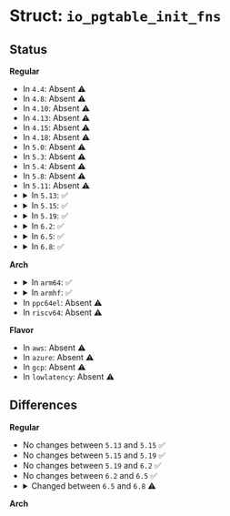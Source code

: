 # Struct: <code>io_pgtable_init_fns</code>

## Status
<b>Regular</b>
<ul>
<li>
In <code>4.4</code>: Absent ⚠️
</li>
<li>
In <code>4.8</code>: Absent ⚠️
</li>
<li>
In <code>4.10</code>: Absent ⚠️
</li>
<li>
In <code>4.13</code>: Absent ⚠️
</li>
<li>
In <code>4.15</code>: Absent ⚠️
</li>
<li>
In <code>4.18</code>: Absent ⚠️
</li>
<li>
In <code>5.0</code>: Absent ⚠️
</li>
<li>
In <code>5.3</code>: Absent ⚠️
</li>
<li>
In <code>5.4</code>: Absent ⚠️
</li>
<li>
In <code>5.8</code>: Absent ⚠️
</li>
<li>
In <code>5.11</code>: Absent ⚠️
</li>
<li>
<details>
<summary>In <code>5.13</code>: ✅</summary>

```c
struct io_pgtable_init_fns {
    struct io_pgtable * (*alloc)(struct io_pgtable_cfg *, void *);
    void (*free)(struct io_pgtable *);
};
```
</details>
</li>
<li>
<details>
<summary>In <code>5.15</code>: ✅</summary>

```c
struct io_pgtable_init_fns {
    struct io_pgtable * (*alloc)(struct io_pgtable_cfg *, void *);
    void (*free)(struct io_pgtable *);
};
```
</details>
</li>
<li>
<details>
<summary>In <code>5.19</code>: ✅</summary>

```c
struct io_pgtable_init_fns {
    struct io_pgtable * (*alloc)(struct io_pgtable_cfg *, void *);
    void (*free)(struct io_pgtable *);
};
```
</details>
</li>
<li>
<details>
<summary>In <code>6.2</code>: ✅</summary>

```c
struct io_pgtable_init_fns {
    struct io_pgtable * (*alloc)(struct io_pgtable_cfg *, void *);
    void (*free)(struct io_pgtable *);
};
```
</details>
</li>
<li>
<details>
<summary>In <code>6.5</code>: ✅</summary>

```c
struct io_pgtable_init_fns {
    struct io_pgtable * (*alloc)(struct io_pgtable_cfg *, void *);
    void (*free)(struct io_pgtable *);
};
```
</details>
</li>
<li>
<details>
<summary>In <code>6.8</code>: ✅</summary>

```c
struct io_pgtable_init_fns {
    struct io_pgtable * (*alloc)(struct io_pgtable_cfg *, void *);
    void (*free)(struct io_pgtable *);
    u32 caps;
};
```
</details>
</li>
</ul>
<b>Arch</b>
<ul>
<li>
<details>
<summary>In <code>arm64</code>: ✅</summary>

```c
struct io_pgtable_init_fns {
    struct io_pgtable * (*alloc)(struct io_pgtable_cfg *, void *);
    void (*free)(struct io_pgtable *);
};
```
</details>
</li>
<li>
<details>
<summary>In <code>armhf</code>: ✅</summary>

```c
struct io_pgtable_init_fns {
    struct io_pgtable * (*alloc)(struct io_pgtable_cfg *, void *);
    void (*free)(struct io_pgtable *);
};
```
</details>
</li>
<li>
In <code>ppc64el</code>: Absent ⚠️
</li>
<li>
In <code>riscv64</code>: Absent ⚠️
</li>
</ul>
<b>Flavor</b>
<ul>
<li>
In <code>aws</code>: Absent ⚠️
</li>
<li>
In <code>azure</code>: Absent ⚠️
</li>
<li>
In <code>gcp</code>: Absent ⚠️
</li>
<li>
In <code>lowlatency</code>: Absent ⚠️
</li>
</ul>

## Differences
<b>Regular</b>
<ul>
<li>
No changes between <code>5.13</code> and <code>5.15</code> ✅
</li>
<li>
No changes between <code>5.15</code> and <code>5.19</code> ✅
</li>
<li>
No changes between <code>5.19</code> and <code>6.2</code> ✅
</li>
<li>
No changes between <code>6.2</code> and <code>6.5</code> ✅
</li>
<li>
<details>
<summary>Changed between <code>6.5</code> and <code>6.8</code> ⚠️</summary>
<ul>
<li>
<b>Field added. </b>
<code>u32 caps</code>
</li>
</ul>
</details>
</li>
</ul>
<b>Arch</b>
<ul>
</ul>
